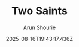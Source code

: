 ---
title: "Two Saints"
date: "2025-08-16T19:43:17.436Z"
author: "Arun Shourie"
read_year: "NO"
recommendation: '3'
url: /bookshelf/two-saints
---